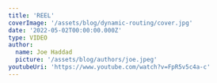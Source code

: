```yaml
---
title: 'REEL'
coverImage: '/assets/blog/dynamic-routing/cover.jpg'
date: '2022-05-02T00:00:00.000Z'
type: VIDEO
author:
  name: Joe Haddad
  picture: '/assets/blog/authors/joe.jpeg'
youtubeUri: 'https://www.youtube.com/watch?v=FpR5v5c4a-c' 
---
```

